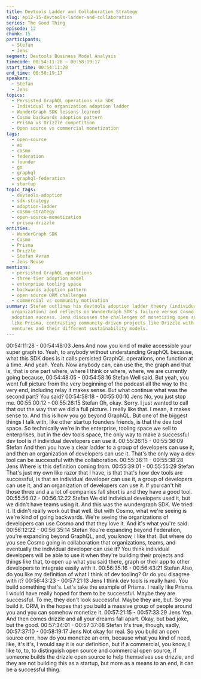 ```yaml
---
title: Devtools Ladder and Collaboration Strategy
slug: ep12-15-devtools-ladder-and-collaboration
series: The Good Thing
episode: 12
chunk: 15
participants:
  - Stefan
  - Jens
segment: Devtools Business Model Analysis
timecode: 00:54:11:28 – 00:58:19:17
start_time: 00:54:11:28
end_time: 00:58:19:17
speakers:
  - Stefan
  - Jens
topics:
  - Persisted GraphQL operations via SDK
  - Individual to organization adoption ladder
  - WunderGraph SDK lessons learned
  - Cosmo backwards adoption pattern
  - Prisma vs Drizzle competition
  - Open source vs commercial monetization
tags:
  - open-source
  - ai
  - cosmo
  - federation
  - founder
  - go
  - graphql
  - graphql-federation
  - startup
topic_tags:
  - devtools-adoption
  - sdk-strategy
  - adoption-ladder
  - cosmo-strategy
  - open-source-monetization
  - prisma-drizzle
entities:
  - WunderGraph SDK
  - Cosmo
  - Prisma
  - Drizzle
  - Stefan Avram
  - Jens Neuse
mentions:
  - persisted GraphQL operations
  - three-tier adoption model
  - enterprise tooling space
  - backwards adoption pattern
  - open source ORM challenges
  - commercial vs community motivation
summary: Stefan outlines his devtools adoption ladder theory (individual → group →
  organization) and reflects on WunderGraph SDK's failure versus Cosmo's backwards
  adoption success. Jens discusses the challenges of monetizing open source tools
  like Prisma, contrasting community-driven projects like Drizzle with commercial
  ventures and their different sustainability models.
---
```


00:54:11:28 - 00:54:48:03
Jens
And now you kind of make accessible your super graph to. Yeah, to anybody without
understanding GraphQL because, what this SDK does is it calls persisted GraphQL operations,
one function at a time. And yeah. Yeah. Now anybody can, can use the, the graph and that is,
that is one part where, where I think or where, where, we are currently going because,
00:54:48:05 - 00:54:58:16
Stefan
Well said. But yeah, you went full picture from the very beginning of the podcast all the way to
the very end, including relay it makes sense. But what continue what was the second part? You
said?
00:54:58:18 - 00:55:00:10
Jens
No, you just stop me.
00:55:00:12 - 00:55:26:15
Stefan
Oh, okay. Sorry. I just wanted to call that out the way that we did a full picture. I really like that. I
mean, it makes sense to. And this is how you go beyond GraphQL. But one of the biggest things
I talk with, like other startup founders friends, is that the dev tool space. So technically we're in
the enterprise, tooling space we sell to enterprises, but in the dev tools space, the only way to
make a successful dev tool is if individual developers can use it.
00:55:26:15 - 00:55:36:09
Stefan
And then you have a clear ladder to a group of developers can use it, and then an organization
of developers can use it. That's the only way a dev tool can be successful with the collaboration.
00:55:36:11 - 00:55:38:28
Jens
Where is this definition coming from.
00:55:39:01 - 00:55:55:29
Stefan
That's just my own like razor that I have, is that that's how dev tools are successful, is that an
individual developer can use it, a group of developers can use it, and an organization of
developers can use it. If you can't hit those three and a a lot of companies fall short is and they
have a good tool.
00:55:56:02 - 00:56:12:22
Stefan
We did individual developers used it, but we didn't have teams using it. And this was the
wundergraph SDK. We tried it. It didn't really work out that well. But with Cosmo, what we're
seeing is we're kind of going backwards. We're seeing the organizations of developers can use
Cosmo and that they love it. And it's what you're said.
00:56:12:22 - 00:56:35:14
Stefan
You're expanding beyond Federation, you're expanding beyond GraphQL, and, you know, i like
that. But where do you see Cosmo going in collaboration that organizations, teams, and
eventually the individual developer can use it? You think individual developers will be able to
use it when they're building their projects and things like that, to open up what you said there,
graph or their app to other developers to integrate easily with it.
00:56:35:16 - 00:56:43:21
Stefan
Also, do you like my definition of what I think of dev tooling? Or do you disagree with it?
00:56:43:23 - 00:57:21:13
Jens
I think dev tools is really hard. You build something that's. Let's take the example of Prisma. I
really like Prisma. I would have really hoped for them to be successful. Maybe they are
successful. To me, they don't look successful. Maybe they are, but. So you build it. ORM, in the
hopes that you build a massive group of people around you and you can somehow monetize it.
00:57:21:15 - 00:57:33:29
Jens
Yep. And then comes drizzle and all your dreams fall apart. Okay, but bad joke, but the good.
00:57:34:01 - 00:57:37:08
Stefan
It's true, though, sadly,
00:57:37:10 - 00:58:19:17
Jens
Not okay for real. So you build an open source orm, how do you monetize an orm, because
what you kind of need, like, it's it's, I would say it is our definition, but if a commercial, you know,
I like to, to, to distinguish open source and commercial open source, if someone builds the
drizzle open source to help themselves use drizzle, and they are not building this as a startup,
but more as a means to an end, it can be a successful thing.
